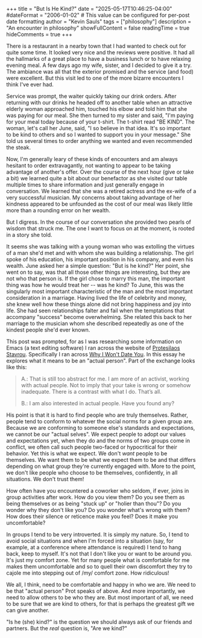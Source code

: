 +++
title = "But Is He Kind?"
date = "2025-05-17T10:46:25-04:00"
#dateFormat = "2006-01-02" # This value can be configured for per-post date formatting
author = "Kevin Sauls"
tags = ["philosophy"]
description = "An encounter in philosophy"
showFullContent = false
readingTime = true
hideComments = true
+++

There is a restaurant in a nearby town that I had wanted to check out for quite some time. It looked very nice and the reviews were positive.  It had all the hallmarks of a great place to have a business lunch or to have relaxing evening meal. A few days ago my wife, sister, and I decided to give it a try.  The ambiance was all that the exterior promised and the service (and food) were excellent.  But this visit led to one of the more bizarre encounters I think I've ever had.

Service was prompt, the waiter quickly taking our drink orders.  After returning with our drinks he headed off to another table when an attractive elderly woman approached him, touched his elbow and told him that she was paying for our meal.  She then turned to my sister and said, "I'm paying for your meal today because of your t-shirt. The t-shirt read "BE KIND". The woman, let's call her June, said, "I so believe in that idea.  It's so important to be kind to others and so I wanted to support you in your message." She told us several times to order anything we wanted and even recommended the steak. 

Now, I'm generally leary of these kinds of encounters and am always hesitant to order extravagantly, not wanting to appear to be taking advantage of another's offer.  Over the course of the next hour (give or take a bit) we learned quite a bit about our benefactor as she visited our table multiple times to share information and just generally engage in conversation. We learned that she was a retired actress and the ex-wife of a very successful musician. My concerns about taking advantage of her kindness appeared to be unfounded as the cost of our meal was likely little more than a rounding error on her wealth.

But I digress. In the course of our conversation she provided two pearls of wisdom that struck me. The one I want to focus on at the moment, is rooted in a story she told.

It seems she was talking with a young woman who was extolling the virtues of a man she'd met and with whom she was building a relationship.  The girl spoke of his education, his important position in his company, and even his wealth. June asked her a simple question: "But is he kind?" Her point, she went on to say, was that all those other things are interesting, but they are not who that person is. If the girl chose to marry this man, the important thing was how he would treat her -- was he kind?  To June, this was the singularly most important characteristic of the man and the most important consideration in a marriage. Having lived the life of celebrity and money, she knew well how these things alone did not bring happiness and joy into life.  She had seen relationships falter and fail when the temptations that accompany "success" become overwhelming.  She related this back to her marriage to the musician whom she described repeatedly as one of the kindest people she'd ever known.

This post was prompted, for as I was researching some information on Emacs 
(a text editing software) I ran across the website of [Protesilaos Stavrou](https://protesilaos.com).  Specifically I ran across 
[Why I Won't Date You](https://protesilaos.com/books/2021-06-16-no-date-with-you). In this essay 
he explores what it means to be an "actual person". Part of the exchange looks like this: 

> A.: That is still too abstract for me. I am 
more of an activist, working with actual people. Not to imply that your take is wrong or somehow 
inadequate. There is a contrast with what I do. That’s all.
>
> B.: I am also interested in actual people. Have you found any?

His point is that it is hard to find people who are truly themselves. Rather, people tend to conform to whatever the social norms for a given group are. Because we are conforming to someone else's standards and expectations, we cannot be our "actual selves". We expect people to adopt our values and expectations yet, when they do and the norms of two groups come in conflict, we often call such people two-faced or hypocritical for their behavior. Yet this is what we expect. We don't *want* people to be themselves.  We want them to be what we expect them to be and that differs depending on what group they're currently engaged with. More to the point, we don't like people who choose to be themselves, confidently, in all situations.  We don't trust them! 

How often have you encountered a coworker who seldom, if ever, joins in group activities after work. How do you view them? Do you see them as being themselves or as being "stuck up" or "holier than thou"? Do you wonder why they don't like you? Do you wonder what's wrong with them? How does their silence or reticence make you feel? Does it make you uncomfortable?

In groups I tend to be very introverted. It is simply my nature. So, I tend to avoid social situations and when I'm forced into a situation (say, for example, at a conference where attendance is required) I tend to hang back, keep to myself. It's not that I don't like you or want to be around you. It's just my comfort zone. Yet for many people what is comfortable for me makes them uncomfortable and so to quell their own discomfort they try to cajole me into stepping out of /my/ comfort zone. How ridiculous!


We all, I think, need to be comfortable and happy in who we are.  We need to be that "actual person" Prot speaks of above.  And more importantly, we need to allow others to be who they are. But most important of all, we need to be sure that we are kind to others, for that is perhaps the greatest gift we can give another.

 "Is he (she) kind?" is the question we should always ask of our friends and partners. But the *real* question is, "Are we kind?"
